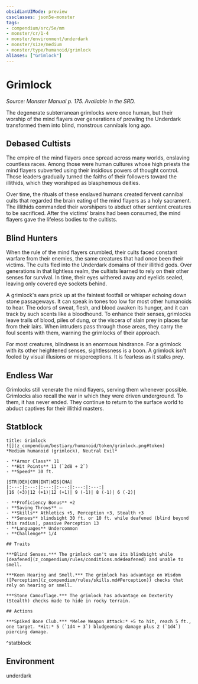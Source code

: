 ```yaml
---
obsidianUIMode: preview
cssclasses: json5e-monster
tags:
- compendium/src/5e/mm
- monster/cr/1-4
- monster/environment/underdark
- monster/size/medium
- monster/type/humanoid/grimlock
aliases: ["Grimlock"]
---
```

# Grimlock
*Source: Monster Manual p. 175. Available in the SRD.*  

The degenerate subterranean grimlocks were once human, but their worship of the mind flayers over generations of prowling the Underdark transformed them into blind, monstrous cannibals long ago.

## Debased Cultists

The empire of the mind flayers once spread across many worlds, enslaving countless races. Among those were human cultures whose high priests the mind flayers subverted using their insidious powers of thought control. Those leaders gradually turned the faiths of their followers toward the illithids, which they worshiped as blasphemous deities.

Over time, the rituals of these enslaved humans created fervent cannibal cults that regarded the brain eating of the mind flayers as a holy sacrament. The illithids commanded their worshipers to abduct other sentient creatures to be sacrificed. After the victims' brains had been consumed, the mind flayers gave the lifeless bodies to the cultists.

## Blind Hunters

When the rule of the mind flayers crumbled, their cults faced constant warfare from their enemies, the same creatures that had once been their victims. The cults fled into the Underdark domains of their illithid gods. Over generations in that lightless realm, the cultists learned to rely on their other senses for survival. In time, their eyes withered away and eyelids sealed, leaving only covered eye sockets behind.

A grimlock's ears prick up at the faintest footfall or whisper echoing down stone passageways. It can speak in tones too low for most other humanoids to hear. The odors of sweat, flesh, and blood awaken its hunger, and it can track by such scents like a bloodhound. To enhance their senses, grimlocks leave trails of blood, piles of dung, or the viscera of slain prey in places far from their lairs. When intruders pass through those areas, they carry the foul scents with them, warning the grimlocks of their approach.

For most creatures, blindness is an enormous hindrance. For a grimlock with its other heightened senses, sightlessness is a boon. A grimlock isn't fooled by visual illusions or misperceptions. It is fearless as it stalks prey.

## Endless War

Grimlocks still venerate the mind flayers, serving them whenever possible. Grimlocks also recall the war in which they were driven underground. To them, it has never ended. They continue to return to the surface world to abduct captives for their illithid masters.

## Statblock

```ad-statblock
title: Grimlock
![](z_compendium/bestiary/humanoid/token/grimlock.png#token)
*Medium humanoid (grimlock), Neutral Evil*

- **Armor Class** 11 
- **Hit Points** 11 (`2d8 + 2`)
- **Speed** 30 ft.

|STR|DEX|CON|INT|WIS|CHA|
|:---:|:---:|:---:|:---:|:---:|:---:|
|16 (+3)|12 (+1)|12 (+1)| 9 (-1)| 8 (-1)| 6 (-2)|

- **Proficiency Bonus** +2
- **Saving Throws** ⏤
- **Skills** Athletics +5, Perception +3, Stealth +3
- **Senses** blindsight 30 ft. or 10 ft. while deafened (blind beyond this radius), passive Perception 13
- **Languages** Undercommon
- **Challenge** 1/4

## Traits

***Blind Senses.*** The grimlock can't use its blindsight while [deafened](z_compendium/rules/conditions.md#deafened) and unable to smell.

***Keen Hearing and Smell.*** The grimlock has advantage on Wisdom ([Perception](z_compendium/rules/skills.md#Perception)) checks that rely on hearing or smell.

***Stone Camouflage.*** The grimlock has advantage on Dexterity (Stealth) checks made to hide in rocky terrain.

## Actions

***Spiked Bone Club.*** *Melee Weapon Attack:* +5 to hit, reach 5 ft., one target. *Hit:* 5 (`1d4 + 3`) bludgeoning damage plus 2 (`1d4`) piercing damage.
```
^statblock

## Environment

underdark